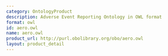 ```yaml
---
category: OntologyProduct
description: Adverse Event Reporting Ontology in OWL format
format: owl
id: aero.owl
name: aero.owl
product_url: http://purl.obolibrary.org/obo/aero.owl
layout: product_detail
---
```

